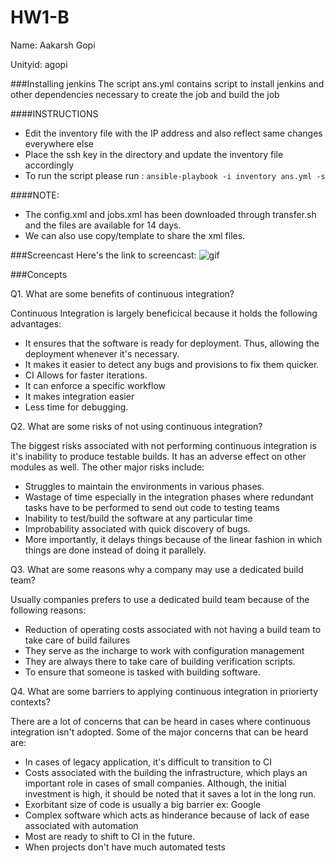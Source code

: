 # HW1-B

Name: Aakarsh Gopi

Unityid: agopi

###Installing jenkins
The script ans.yml contains script to install jenkins and other dependencies necessary to create the job and build the job


####INSTRUCTIONS
* Edit the inventory file with the IP address and also reflect same changes everywhere else
* Place the ssh key in the directory and update the inventory file accordingly
* To run the script please run : `ansible-playbook -i inventory ans.yml -s`

####NOTE:
* The config.xml and jobs.xml has been downloaded through transfer.sh and the files are available for 14 days. 
* We can also use copy/template to share the xml files.


###Screencast
Here's the link to screencast: ![gif](https://github.ncsu.edu/agopi/HW1-B/blob/master/final.gif)

###Concepts

Q1. What are some benefits of continuous integration?

Continuous Integration is largely beneficical because it holds the following advantages:
* It ensures that the software is ready for deployment. Thus, allowing the deployment whenever it's necessary. 
* It makes it easier to detect any bugs and provisions to fix them quicker.
* CI Allows for faster iterations.
* It can enforce a specific workflow
* It makes integration easier
* Less time for debugging.


Q2. What are some risks of not using continuous integration?

The biggest risks associated with not performing continuous integration is it's inability to produce testable builds. It has an adverse effect on other modules as well. The other major risks include:
* Struggles to maintain the environments in various phases.
* Wastage of time especially in the integration phases where redundant tasks have to be performed to send out code to testing teams
* Inability to test/build the software at any particular time
* Improbability associated with quick discovery of bugs.
* More importantly, it delays things because of the linear fashion in which things are done instead of doing it parallely.

Q3. What are some reasons why a company may use a dedicated build team?

Usually companies prefers to use a dedicated build team because of the following reasons:
* Reduction of operating costs associated with not having a build team to take care of build failures
* They serve as the incharge to work with configuration management 
* They are always there to take care of building verification scripts.
* To ensure that someone is tasked with building software.


Q4. What are some barriers to applying continuous integration in priorierty contexts?

There are a lot of concerns that can be heard in cases where continuous integration isn't adopted. Some of the major concerns that can be heard are:
* In cases of legacy application, it's difficult to transition to CI
* Costs associated with the building the infrastructure, which plays an important role in cases of small companies. Although, the initial investment is high, it should be noted that it saves a lot in the long run.
* Exorbitant size of code is usually a big barrier ex: Google
* Complex software which acts as hinderance because of lack of ease associated with automation
* Most are ready to shift to CI in the future.
* When projects don't have much automated tests 

